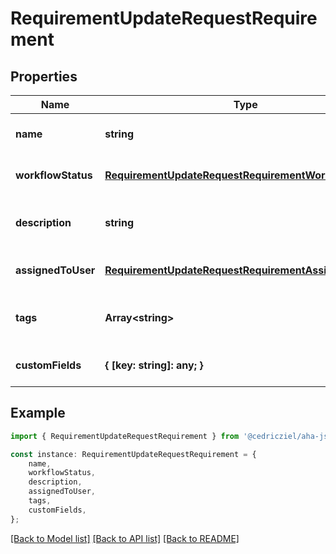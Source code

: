 # RequirementUpdateRequestRequirement


## Properties

Name | Type | Description | Notes
------------ | ------------- | ------------- | -------------
**name** | **string** | Name of the requirement | [optional] [default to undefined]
**workflowStatus** | [**RequirementUpdateRequestRequirementWorkflowStatus**](RequirementUpdateRequestRequirementWorkflowStatus.md) |  | [optional] [default to undefined]
**description** | **string** | HTML description of the requirement | [optional] [default to undefined]
**assignedToUser** | [**RequirementUpdateRequestRequirementAssignedToUser**](RequirementUpdateRequestRequirementAssignedToUser.md) |  | [optional] [default to undefined]
**tags** | **Array&lt;string&gt;** | Tags to associate with the requirement | [optional] [default to undefined]
**customFields** | **{ [key: string]: any; }** | Custom field values | [optional] [default to undefined]

## Example

```typescript
import { RequirementUpdateRequestRequirement } from '@cedricziel/aha-js';

const instance: RequirementUpdateRequestRequirement = {
    name,
    workflowStatus,
    description,
    assignedToUser,
    tags,
    customFields,
};
```

[[Back to Model list]](../README.md#documentation-for-models) [[Back to API list]](../README.md#documentation-for-api-endpoints) [[Back to README]](../README.md)
